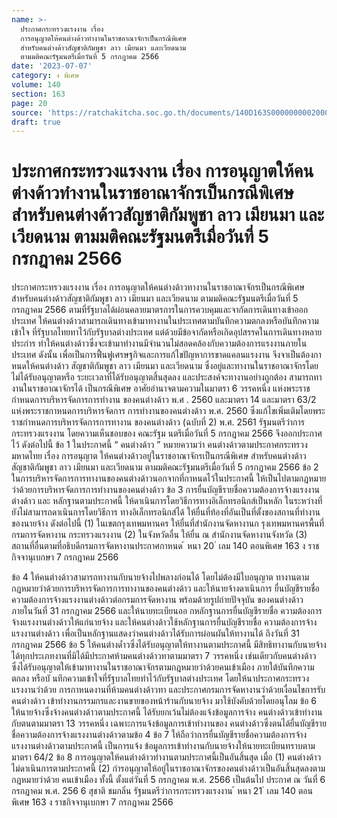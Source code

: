 ```yaml
---
name: >-
  ประกาศกระทรวงแรงงาน เรื่อง
  การอนุญาตให้คนต่างด้าวทำงานในราชอาณาจักรเป็นกรณีพิเศษ
  สำหรับคนต่างด้าวสัญชาติกัมพูชา ลาว เมียนมา และเวียดนาม
  ตามมติคณะรัฐมนตรีเมื่อวันที่ 5 กรกฎาคม 2566
date: '2023-07-07'
category: ง พิเศษ
volume: 140
section: 163
page: 20
source: 'https://ratchakitcha.soc.go.th/documents/140D163S0000000002000.pdf'
draft: true
---
```


# ประกาศกระทรวงแรงงาน เรื่อง การอนุญาตให้คนต่างด้าวทำงานในราชอาณาจักรเป็นกรณีพิเศษ สำหรับคนต่างด้าวสัญชาติกัมพูชา ลาว เมียนมา และเวียดนาม ตามมติคณะรัฐมนตรีเมื่อวันที่ 5 กรกฎาคม 2566

ประกาศกระทรวงแรงงาน เรื่อง การอนุญาตให้คนต่างด้าวทางานในราชอาณาจักรเป็นกรณีพิเศษ สำหรับคนต่างด้าวสัญชาติกัมพูชา ลาว เมียนมา และเวียดนาม ตามมติคณะรัฐมนตรีเมื่อวันที่ 5 กรกฎาคม 2566 ตามที่รัฐบาลได้ผ่อนคลายมาตรการในการควบคุมและจากัดการเดินทางเข้าออกประเทศ ให้คนต่างด้าวสามารถเดินทางเข้ามาทางานในประเทศตามบันทึกความตกลงหรือบันทึกความเข้าใจ ที่รัฐบาลไทยทาไว้กับรัฐบาลต่างประเทศ แต่ด้วยมีข้อจากัดหรือเกิดอุปสรรคในการเดินทางหลายประกำร ทำให้คนต่างด้าวซึ่งจะเข้ามาทำงานมีจำนวนไม่สอดคล้องกับความต้องการแรงงานภายในประเทศ ดังนั้น เพื่อเป็นการฟื้นฟูเศรษฐกิจและการแก้ไขปัญหาการขาดแคลนแรงงาน จึงจาเป็นต้องกาหนดให้คนต่างด้าว สัญชาติกัมพูชา ลาว เมียนมา และเวียดนาม ซึ่งอยู่และทางานในราชอาณาจักรโดยไม่ได้รับอนุญาตหรือ ระยะเวลาที่ได้รับอนุญาตสิ้นสุดลง และประสงค์จะทางานอย่างถูกต้อง สามารถทางานในราชอาณาจักรได้ เป็นกรณีพิเศษ อาศัยอำนาจตามความในมาตรา 6 วรรคหนึ่ง แห่งพระราชกำหนดการบริหารจัดการการทำงาน ของคนต่างด้าว พ.ศ . 2560 และมาตรา 14 และมาตรา 63/2 แห่งพระราชกาหนดการบริหารจัดการ การทำงานของคนต่างด้าว พ.ศ. 2560 ซึ่งแก้ไขเพิ่มเติมโดยพระราชกำหนดการบริหารจัดการการทางาน ของคนต่างด้าว (ฉบับที่ 2) พ.ศ. 2561 รัฐมนตรีว่าการกระทรวงแรงงาน โดยความเห็นชอบของ คณะรัฐม นตรีเมื่อวันที่ 5 กรกฎาคม 2566 จึงออกประกาศไว้ ดังต่อไปนี้ ข้อ 1 ในประกาศนี้ “ คนต่างด้าว ” หมายความว่า คนต่างด้าวตามประกาศกระทรวงมหาดไทย เรื่อง การอนุญาต ให้คนต่างด้าวอยู่ในราชอาณาจักรเป็นกรณีพิเศษ สำหรับคนต่างด้าวสัญชาติกัมพูชา ลาว เมียนมา และเวียดนาม ตามมติคณะรัฐมนตรีเมื่อวันที่ 5 กรกฎาคม 2566 ข้อ 2 ในการบริหารจัดการการทางานของคนต่างด้าวนอกจากที่กาหนดไว้ในประกาศนี้ ให้เป็นไปตามกฎหมายว่าด้วยการบริหารจัดการการทำงานของคนต่างด้าว ข้อ 3 การยื่นบัญชีรายชื่อความต้องการจ้างแรงงานต่างด้าว และ หลักฐานตามประกาศนี้ ให้ดาเนินการโดยวิธีการทางอิเล็กทรอนิกส์เป็นหลัก ในระหว่างที่ยังไม่สามารถดาเนินการโดยวิธีการ ทางอิเล็กทรอนิกส์ได้ ให้ยื่นที่ท้องที่อันเป็นที่ตั้งของสถานที่ทำงานของนายจ้าง ดังต่อไปนี้ (1) ในเขตกรุงเทพมหานคร ให้ยื่นที่สำนักงานจัดหางานก รุงเทพมหานครพื้นที่ กรมการจัดหางาน กระทรวงแรงงาน (2) ในจังหวัดอื่น ให้ยื่น ณ สำนักงานจัดหางานจังหวัด (3) สถานที่อื่นตามที่อธิบดีกรมการจัดหางานประกาศกาหนด ้ หนา 20 ่ เลม 140 ตอนพิเศษ 163 ง ราชกิจจานุเบกษา 7 กรกฎาคม 2566

ข้อ 4 ให้คนต่างด้าวสามารถทางานกับนายจ้างไปพลางก่อนได้ โดยไม่ต้องมีใบอนุญาต ทางานตามกฎหมายว่าด้วยการบริหารจัดการการทางานของคนต่างด้าว และให้นายจ้างดาเนินการ ยื่นบัญชีรายชื่อความต้องการจ้างแรงงานต่างด้าวต่อกรมการจัดหางาน พร้อมด้วยรูปถ่ายปัจจุบัน ของคนต่างด้าว ภายในวันที่ 31 กรกฎาคม 2566 และให้นายทะเบียนออ กหลักฐานการยื่นบัญชีรายชื่อ ความต้องการจ้างแรงงานต่างด้าวให้แก่นายจ้าง และให้คนต่างด้าวใช้หลักฐานการยื่นบัญชีรายชื่อ ความต้องการจ้างแรงงานต่างด้าว เพื่อเป็นหลักฐานแสดงว่าคนต่างด้าวได้รับการผ่อนผันให้ทางานได้ ถึงวันที่ 31 กรกฎาคม 2566 ข้อ 5 ให้คนต่างด้ำวซึ่งได้รับอนุญาตให้ทางานตามประกาศนี้ มีสิทธิทางานกับนายจ้าง ได้ทุกประเภทงานที่มิได้มีประกาศห้ามคนต่างด้าวทาตามมาตรา 7 วรรคหนึ่ง เช่นเดียวกับคนต่างด้าว ซึ่งได้รับอนุญาตให้เข้ามาทางานในราชอาณาจักรตามกฎหมายว่าด้วยคนเข้าเมือง ภายใต้บันทึกความตกลง หรือบั นทึกความเข้าใจที่รัฐบาลไทยทำไว้กับรัฐบาลต่างประเทศ โดยให้นาประกาศกระทรวงแรงงานว่าด้วย การกาหนดงานที่ห้ามคนต่างด้าวทา และประกาศกรมการจัดหางานว่าด้วยเงื่อนไขการรับคนต่างด้าว เข้าทำงานกรรมกรและงานขายของหน้าร้านกับนายจ้าง มาใช้บังคับด้วยโดยอนุโลม ข้อ 6 ให้นายจ้างซึ่งจ้างคนต่างด้าวตามประกาศนี้ ได้รับยกเว้นไม่ต้องแจ้งข้อมูลการจ้าง คนต่างด้าวเข้าทำงานกับตนตามมาตรา 13 วรรคหนึ่ง เฉพาะการแจ้งข้อมูลการเข้าทำงานของ คนต่างด้าวซึ่งตนได้ยื่นบัญชีรายชื่อความต้องการจ้างแรงงานต่างด้าวตามข้อ 4 ข้อ 7 ให้ถือว่าการยื่นบัญชีรายชื่อความต้องการจ้างแรงงานต่างด้าวตามประกาศนี้ เป็นการแจ้ง ข้อมูลการเข้าทำงานกับนายจ้างให้นายทะเบียนทราบตามมาตรา 64/2 ข้อ 8 การอนุญาตให้คนต่างด้าวทำงานตามประกาศนี้เป็นอันสิ้นสุด เมื่อ (1) คนต่างด้าวไม่ดาเนินการตามประกาศนี้ (2) กำรอนุญาตให้อยู่ในราชอาณาจักรของคนต่างด้าวเป็นอันสิ้นสุดลงตามกฎหมายว่าด้วย คนเข้าเมือง ทั้งนี้ ตั้งแต่วันที่ 5 กรกฎาคม พ.ศ. 2566 เป็นต้นไป ประกาศ ณ วันที่ 6 กรกฎาคม พ.ศ. 256 6 สุชาติ ชมกลิ่น รัฐมนตรีว่าการกระทรวงแรงงาน ้ หนา 21 ่ เลม 140 ตอนพิเศษ 163 ง ราชกิจจานุเบกษา 7 กรกฎาคม 2566
